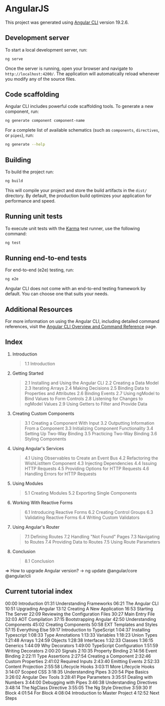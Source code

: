# AngularJS

This project was generated using [Angular CLI](https://github.com/angular/angular-cli) version 19.2.6.

## Development server

To start a local development server, run:

```bash
ng serve
```

Once the server is running, open your browser and navigate to `http://localhost:4200/`. The application will automatically reload whenever you modify any of the source files.

## Code scaffolding

Angular CLI includes powerful code scaffolding tools. To generate a new component, run:

```bash
ng generate component component-name
```

For a complete list of available schematics (such as `components`, `directives`, or `pipes`), run:

```bash
ng generate --help
```

## Building

To build the project run:

```bash
ng build
```

This will compile your project and store the build artifacts in the `dist/` directory. By default, the production build optimizes your application for performance and speed.

## Running unit tests

To execute unit tests with the [Karma](https://karma-runner.github.io) test runner, use the following command:

```bash
ng test
```

## Running end-to-end tests

For end-to-end (e2e) testing, run:

```bash
ng e2e
```

Angular CLI does not come with an end-to-end testing framework by default. You can choose one that suits your needs.

## Additional Resources

For more information on using the Angular CLI, including detailed command references, visit the [Angular CLI Overview and Command Reference](https://angular.dev/tools/cli) page.

## Index

1. Introduction
   > 1.1 Introduction
2. Getting Started
   > 2.1 Installing and Using the Angular CLI
   > 2.2 Creating a Data Model
   > 2.3 Iterating Arrays
   > 2.4 Making Decisions
   > 2.5 Binding Data to Properties and Attributes
   > 2.6 Binding Events
   > 2.7 Using ngModel to Bind Values to Form Controls
   > 2.8 Listening for Changes to ngModel Values
   > 2.9 Using Getters to Filter and Provide Data
3. Creating Custom Components
   > 3.1 Creating a Component With Input
   > 3.2 Outputting Information From a Component
   > 3.3 Initializing Component Functionality
   > 3.4 Setting Up Two-Way Binding
   > 3.5 Practicing Two-Way Binding
   > 3.6 Styling Components
4. Using Angular's Services
   > 4.1 Using Observables to Create an Event Bus
   > 4.2 Refactoring the WishListItem Component
   > 4.3 Injecting Dependencies
   > 4.4 Issuing HTTP Requests
   > 4.5 Providing Options for HTTP Requests
   > 4.6 Handling Errors for HTTP Requests
5. Using Modules
   > 5.1 Creating Modules
   > 5.2 Exporting Single Components
6. Working With Reactive Forms
   > 6.1 Introducing Reactive Forms
   > 6.2 Creating Control Groups
   > 6.3 Validating Reactive Forms
   > 6.4 Writing Custom Validators
7. Using Angular's Router
   > 7.1 Defining Routes
   > 7.2 Handling "Not Found" Pages
   > 7.3 Navigating to Routes
   > 7.4 Providing Data to Routes
   > 7.5 Using Route Parameters
8. Conclusion
   > 8.1 Conclusion

=> How to upgrade Angular version?
-> ng update @angular/core @angular/cli

## Current tutorial index

00:00 Introduction
01:31 Understanding Frameworks
06:21 The Angular CLI
10:51 Upgrading Angular
13:12 Creating A New Application
16:53 Starting The Server
22:09 Reviewing the Configuration Files
30:27 Main Entry File
32:03 AOT Compilation
37:15 Bootstrapping Angular
42:50 Understanding Components
45:02 Creating Components
50:58 EXT Templates and Styles
57:15 Everything Else
59:17 Introduction to TypeScript
1:04:37 Installing Typescript
1:08:33 Type Annotations
1:13:33 Variables
1:18:23 Union Types
1:21:48 Arrays
1:24:59 Objects
1:28:38 Interfaces
1:32:33 Classes
1:36:15 Generics
1:44:09 Why Decorators
1:49:00 TypeScript Configuration
1:51:59 Writing Decorators
2:00:20 Signals
2:10:35 Property Binding
2:14:56 Event Binding
2:22:11 Type Assertions
2:27:54 Creating a Component
2:32:46 Custom Properties
2:41:02 Required Inputs
2:43:40 Emitting Events
2:52:33 Content Projection
2:55:58 Lifecycle Hooks
3:03:11 More Lifecycle Hooks
3:14:07 Scoped CSS
3:18:35 Understanding Pipes
3:20:54 Pipe Basics
3:26:02 Angular Dev Tools
3:28:41 Pipe Parameters
3:35:51 Dealing with Numbers
3:44:00 Debugging with Pipes
3:46:38 Understanding Directives
3:48:14 The NgClass Directive
3:55:05 The Ng Style Directive
3:59:30 If Block
4:01:54 For Block
4:08:04 Introduction to Master Project
4:12:52 Next Steps
